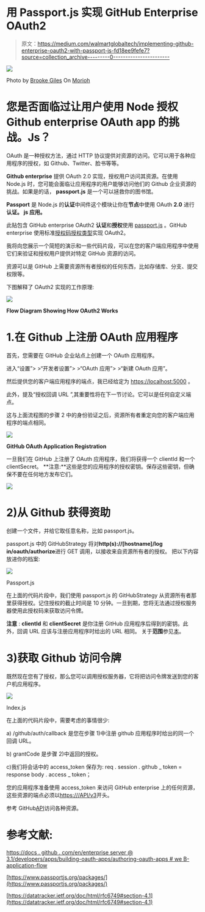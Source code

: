# 用 Passport.js 实现 GitHub Enterprise OAuth2

> 原文：<https://medium.com/walmartglobaltech/implementing-github-enterprise-oauth2-with-passport-js-fd18ee9fefe7?source=collection_archive---------0----------------------->

![](img/af692b60b623875d231971964a37c252.png)

Photo by [Brooke Giles](https://morioh.com/@5c4a8166f2de1b4342249373/) On [Morioh](https://morioh.com/p/730680517c1a)

# **您是否面临过让用户使用 Node 授权 Github enterprise OAuth app 的挑战。Js？**

OAuth 是一种授权方法，通过 HTTP 协议提供对资源的访问。它可以用于各种应用程序的授权，如 Github、Twitter、脸书等等。

**Github enterprise** 提供 OAuth 2.0 实现，授权用户访问其资源。在使用 Node.js 时，您可能会面临让应用程序的用户能够访问他们的 Github 企业资源的挑战。如果是的话， **passport.js** 是一个可以拯救你的图书馆。

**Passport** 是 Node.js 的**认证**中间件这个模块让你在**节点**中使用 OAuth **2.0** 进行**认证。 **js** 应用。**

此贴包含 GitHub enterprise OAuth2 **认证**和**授权**使用 [passport.js](https://www.passportjs.org/packages/passport-github/) 。GitHub enterprise 使用标准[授权码授权类型](https://datatracker.ietf.org/doc/html/rfc6749#section-4.1)实现 OAuth2。

我将向您展示一个简短的演示和一些代码片段，可以在您的客户端应用程序中使用它们来验证和授权用户提供对特定 GitHub 资源的访问。

资源可以是 GitHub 上需要资源所有者授权的任何东西，比如存储库、分支、提交权限等。

下图解释了 OAuth2 实现的工作原理:

![](img/45ce7642b6c266f5941fa4a902a9f148.png)

**Flow Diagram Showing How OAuth2 Works**

# 1.在 Github 上注册 OAuth 应用程序

首先，您需要在 GitHub 企业站点上创建一个 OAuth 应用程序。

进入“设置”> >“开发者设置”> >“OAuth 应用”> >“新建 OAuth 应用”。

然后提供您的客户端应用程序的端点，我已经给定为 [https://localhost:5000](https://localhost:5000) 。

此外，提及“授权回调 URL ”,其重要性将在下一节讨论。它可以是任何自定义端点。

这与上面流程图的步骤 2 中的身份验证之后，资源所有者重定向您的客户端应用程序的端点相同。

![](img/6c5986d8eebc1ae66c7329536b468f49.png)

**GitHub OAuth Application Registration**

一旦我们在 GitHub 上注册了 OAuth 应用程序，我们将获得一个 clientId 和一个 clientSecret。
**注意:**这些是您的应用程序的授权密钥。保存这些密钥，但确保不要在任何地方发布它们。

![](img/e567c400fa86d263ca7f60e42976b953.png)

# 2)从 Github 获得资助

创建一个文件，并给它取任意名称，比如 passport.js。

passport.js 中的 GitHubStrategy 将对**http(s)://[hostname]/log in/oauth/authorize**进行 GET 调用，以接收来自资源所有者的授权。
把以下内容放进你的档案:

![](img/27f16050f134b460d517a0c05f0b34fd.png)

Passport.js

在上面的代码片段中，我们使用 passport.js 的 GitHubStrategy 从资源所有者那里获得授权。记住授权的截止时间是 10 分钟。一旦到期，您将无法通过授权服务器使用此授权码来获取访问令牌。

**注意** : **clientId** 和 **clientSecret** 是你注册 GitHub 应用程序后得到的密钥。此外，回调 URL 应该与注册应用程序时给出的 URL 相同。
关于**范围**参见[本](https://docs.github.com/en/enterprise-server@3.0/developers/apps/building-oauth-apps/scopes-for-oauth-apps)。

# 3)获取 Github 访问令牌

既然现在您有了授权，那么您可以调用授权服务器，它将把访问令牌发送到您的客户机应用程序。

![](img/be9e366d61313a1431590d6359969b5a.png)

Index.js

在上面的代码片段中，需要考虑的事情很少:

a) /github/auth/callback 是您在步骤 1)中注册 github 应用程序时给出的同一个回调 URL。

b) grantCode 是步骤 2)中返回的授权。

c)我们将会话中的 access_token 保存为:
req . session . github _ token = response body . access _ token；

您的应用程序准备使用 access_token 来访问 GitHub enterprise 上的任何资源，这些资源的端点必须以[https://<enter pirse-GitHub-domain>/API/v3](https://<enterpirse-github-domain>/api/v3)开头。

参考 GitHub[API](https://docs.github.com/en/rest/overview/endpoints-available-for-github-apps)访问各种资源。

# **参考文献:**

[https://docs . github . com/en/enterprise server @ 3.1/developers/apps/building-oauth-apps/authoring-oauth-apps # we B- application-flow](https://docs.github.com/en/enterprise-server@3.1/developers/apps/building-oauth-apps/authorizing-oauth-apps#web-application-flow)

[https://www.passportjs.org/packages/](https://www.passportjs.org/packages/)

[https://datatracker.ietf.org/doc/html/rfc6749#section-4.1](https://datatracker.ietf.org/doc/html/rfc6749#section-4.1)
